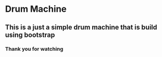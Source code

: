 # Drum Machine
## This is a just a simple drum machine that is build using bootstrap

### Thank you for watching

